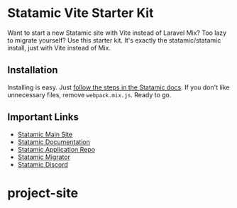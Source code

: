 # Statamic Vite Starter Kit

Want to start a new Statamic site with Vite instead of Laravel Mix? Too lazy to migrate yourself? Use this starter kit. It's exactly the statamic/statamic install, just with Vite instead of Mix.

## Installation

Installing is easy. Just [follow the steps in the Statamic docs](https://statamic.dev/starter-kits/installing-a-starter-kit). If you don't like unnecessary files, remove `webpack.mix.js`. Ready to go.

## Important Links

- [Statamic Main Site](https://statamic.com)
- [Statamic Documentation][docs]
- [Statamic Application Repo][app-repo]
- [Statamic Migrator](https://github.com/statamic/migrator)
- [Statamic Discord][discord]

[docs]: https://statamic.dev/
[discord]: https://statamic.com/discord
[contribution]: https://github.com/statamic/cms/blob/master/CONTRIBUTING.md
[app-repo]: https://github.com/statamic/statamic
# project-site
